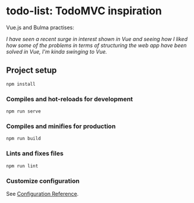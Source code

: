 # todo-list: TodoMVC inspiration
Vue.js and Bulma practises:

*I have seen a recent surge in interest shown in Vue and seeing how I liked how some of the problems in terms of structuring the web app have been solved in Vue, I'm kinda swinging to Vue.*
## Project setup
```
npm install
```

### Compiles and hot-reloads for development
```
npm run serve
```

### Compiles and minifies for production
```
npm run build
```

### Lints and fixes files
```
npm run lint
```

### Customize configuration
See [Configuration Reference](https://cli.vuejs.org/config/).
